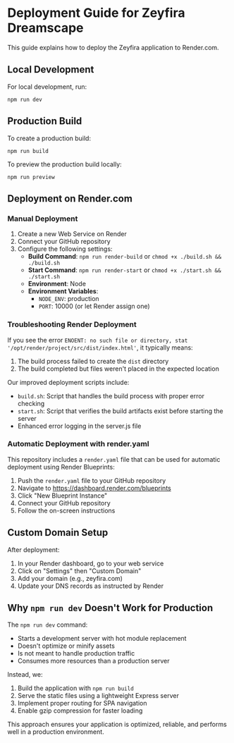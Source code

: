 # Deployment Guide for Zeyfira Dreamscape

This guide explains how to deploy the Zeyfira application to Render.com.

## Local Development

For local development, run:

```
npm run dev
```

## Production Build

To create a production build:

```
npm run build
```

To preview the production build locally:

```
npm run preview
```

## Deployment on Render.com

### Manual Deployment

1. Create a new Web Service on Render
2. Connect your GitHub repository
3. Configure the following settings:
   - **Build Command**: `npm run render-build` or `chmod +x ./build.sh && ./build.sh`
   - **Start Command**: `npm run render-start` or `chmod +x ./start.sh && ./start.sh`
   - **Environment**: Node
   - **Environment Variables**:
     - `NODE_ENV`: production
     - `PORT`: 10000 (or let Render assign one)

### Troubleshooting Render Deployment

If you see the error `ENOENT: no such file or directory, stat '/opt/render/project/src/dist/index.html'`, it typically means:

1. The build process failed to create the `dist` directory
2. The build completed but files weren't placed in the expected location

Our improved deployment scripts include:

- `build.sh`: Script that handles the build process with proper error checking
- `start.sh`: Script that verifies the build artifacts exist before starting the server
- Enhanced error logging in the server.js file

### Automatic Deployment with render.yaml

This repository includes a `render.yaml` file that can be used for automatic deployment using Render Blueprints:

1. Push the `render.yaml` file to your GitHub repository
2. Navigate to https://dashboard.render.com/blueprints
3. Click "New Blueprint Instance"
4. Connect your GitHub repository
5. Follow the on-screen instructions

## Custom Domain Setup

After deployment:

1. In your Render dashboard, go to your web service
2. Click on "Settings" then "Custom Domain"
3. Add your domain (e.g., zeyfira.com)
4. Update your DNS records as instructed by Render

## Why `npm run dev` Doesn't Work for Production

The `npm run dev` command:
- Starts a development server with hot module replacement
- Doesn't optimize or minify assets
- Is not meant to handle production traffic
- Consumes more resources than a production server

Instead, we:
1. Build the application with `npm run build`
2. Serve the static files using a lightweight Express server
3. Implement proper routing for SPA navigation
4. Enable gzip compression for faster loading

This approach ensures your application is optimized, reliable, and performs well in a production environment. 